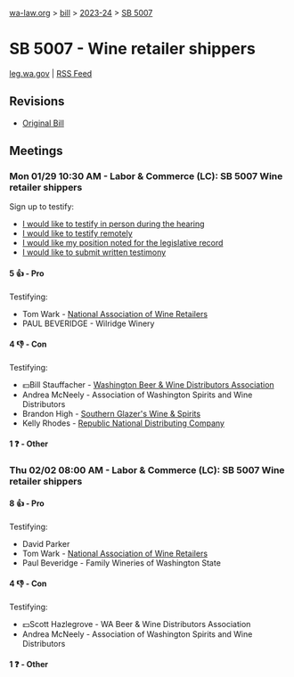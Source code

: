 [wa-law.org](/) > [bill](/bill/) > [2023-24](/bill/2023-24/) > [SB 5007](/bill/2023-24/sb/5007/)

# SB 5007 - Wine retailer shippers
[leg.wa.gov](https://app.leg.wa.gov/billsummary?BillNumber=5007&Year=2023&Initiative=false) | [RSS Feed](./rss.xml)

## Revisions
* [Original Bill](1/)

## Meetings
### Mon 01/29 10:30 AM - Labor & Commerce (LC): SB 5007 Wine retailer shippers
Sign up to testify:
* [I would like to testify in person during the hearing](https://app.leg.wa.gov/csi/Testifier/Add?chamber=House&mId=31852&aId=157965&caId=23640&tId=1)
* [I would like to testify remotely](https://app.leg.wa.gov/csi/Testifier/Add?chamber=House&mId=31852&aId=157965&caId=23640&tId=2)
* [I would like my position noted for the legislative record](https://app.leg.wa.gov/csi/Testifier/Add?chamber=House&mId=31852&aId=157965&caId=23640&tId=3)
* [I would like to submit written testimony](https://app.leg.wa.gov/csi/Testifier/Add?chamber=House&mId=31852&aId=157965&caId=23640&tId=4)

#### 5 👍 - Pro
Testifying:
* Tom Wark - [National Association of Wine Retailers](/org/national_association_of_wine_retailers/)
* PAUL BEVERIDGE - Wilridge Winery

#### 4 👎 - Con
Testifying:
* 💵Bill Stauffacher - [Washington Beer & Wine Distributors Association](/org/washington_beer_&_wine_distributors_association/)
* Andrea McNeely - Association of Washington Spirits and Wine Distributors
* Brandon High - [Southern Glazer's Wine & Spirits](/org/southern_glazer's_wine_&_spirits/)
* Kelly Rhodes - [Republic National Distributing Company](/org/republic_national_distributing_company/)

#### 1 ❓ - Other

### Thu 02/02 08:00 AM - Labor & Commerce (LC): SB 5007 Wine retailer shippers
#### 8 👍 - Pro
Testifying:
* David Parker
* Tom Wark - [National Association of Wine Retailers](/org/national_association_of_wine_retailers/)
* Paul Beveridge - Family Wineries of Washington State

#### 4 👎 - Con
Testifying:
* 💵Scott Hazlegrove - WA Beer & Wine Distributors Association
* Andrea McNeely - Association of Washington Spirits and Wine Distributors

#### 1 ❓ - Other
